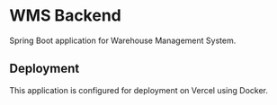 # WMS Backend

Spring Boot application for Warehouse Management System.

## Deployment

This application is configured for deployment on Vercel using Docker.

